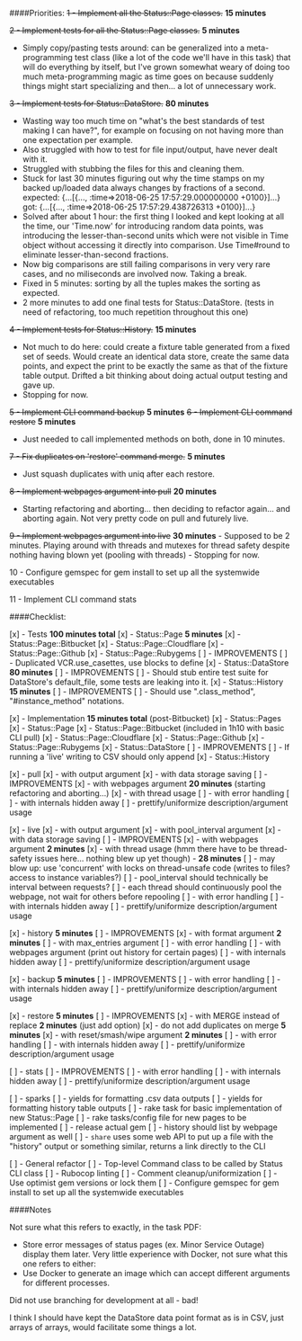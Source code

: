 ####Priorities:
~~1 - Implement all the Status::Page classes.~~ **15 minutes**

~~2 - Implement tests for all the Status::Page classes.~~ **5 minutes**
  - Simply copy/pasting tests around: can be generalized into a
    meta-programming test class (like a lot of the code we'll have in this
    task) that will do everything by itself, but I've grown somewhat weary of
    doing too much meta-programming magic as time goes on because suddenly
    things might start specializing and then... a lot of unnecessary work.

~~3 - Implement tests for Status::DataStore.~~ **80 minutes**
  - Wasting way too much time on "what's the best standards of test making I can
    have?", for example on focusing on not having more than one expectation per
    example.
  - Also struggled with how to test for file input/output, have never
    dealt with it.
  - Struggled with stubbing the files for this and cleaning them.
  - Stuck for last 30 minutes figuring out why the time stamps on my backed
    up/loaded data always changes by fractions of a second.
    expected: {...[{..., :time=>2018-06-25 17:57:29.000000000 +0100}]...}
         got: {...[{..., :time=>2018-06-25 17:57:29.438726313 +0100}]...}
  - Solved after about 1 hour: the first thing I looked and kept looking at
    all the time, our 'Time.now' for introducing random data points, was
    introducing the lesser-than-second units which were not visible in Time
    object without accessing it directly into comparison. Use Time#round to
    eliminate lesser-than-second fractions.
  - Now big comparisons are still failing comparisons in very very rare cases,
    and no miliseconds are involved now. Taking a break.
  - Fixed in 5 minutes: sorting by all the tuples makes the sorting as expected.
  - 2 more minutes to add one final tests for Status::DataStore. (tests in
    need of refactoring, too much repetition throughout this one)

~~4 - Implement tests for Status::History.~~ **15 minutes**
  - Not much to do here: could create a fixture table generated from a fixed set
    of seeds. Would create an identical data store, create the same data points,
    and expect the print to be exactly the same as that of the fixture table
    output. Drifted a bit thinking about doing actual output testing and gave
    up.
  - Stopping for now.

~~5 - Implement CLI command backup~~ **5 minutes**
~~6 - Implement CLI command restore~~ **5 minutes**
  - Just needed to call implemented methods on both, done in 10 minutes.

~~7 - Fix duplicates on 'restore' command merge.~~ **5 minutes**
  - Just squash duplicates with uniq after each restore.

~~8 - Implement webpages argument into pull~~ **20 minutes**
  - Starting refactoring and aborting... then deciding to refactor again... and
    aborting again. Not very pretty code on pull and futurely live.

~~9 - Implement webpages argument into live~~ **30 minutes**
    - Supposed to be 2 minutes. Playing around with threads and mutexes for thread
      safety despite nothing having blown yet (pooling with threads)
    - Stopping for now.

10 - Configure gemspec for gem install to set up all the systemwide
     executables

11 - Implement CLI command stats

####Checklist:

[x] - Tests **100 minutes total**
  [x] - Status::Page **5 minutes**
    [x] - Status::Page::Bitbucket
    [x] - Status::Page::Cloudflare
    [x] - Status::Page::Github
    [x] - Status::Page::Rubygems
    [ ] - IMPROVEMENTS
      [ ] - Duplicated VCR.use_casettes, use blocks to define
  [x] - Status::DataStore **80 minutes**
    [ ] - IMPROVEMENTS
      [ ] - Should stub entire test suite for DataStore's default_file, some tests
            are leaking into it.
  [x] - Status::History **15 minutes**
  [ ] - IMPROVEMENTS
    [ ] - Should use ".class_method", "#instance_method" notations.

[x] - Implementation **15 minutes total** (post-Bitbucket)
  [x] - Status::Pages
  [x] - Status::Page
    [x] - Status::Page::Bitbucket (included in 1h10 with basic CLI pull)
    [x] - Status::Page::Cloudflare
    [x] - Status::Page::Github
    [x] - Status::Page::Rubygems
  [x] - Status::DataStore
    [ ] - IMPROVEMENTS
      [ ] - If running a 'live' writing to CSV should only append
  [x] - Status::History

[x] - pull
  [x] - with output argument
  [x] - with data storage saving
  [ ] - IMPROVEMENTS
    [x] - with webpages argument **20 minutes** (starting refactoring and aborting...)
    [x] - with thread usage
    [ ] - with error handling
    [ ] - with internals hidden away
    [ ] - prettify/uniformize description/argument usage

[x] - live
  [x] - with output argument
  [x] - with pool_interval argument
  [x] - with data storage saving
  [ ] - IMPROVEMENTS
    [x] - with webpages argument **2 minutes**
    [x] - with thread usage (hmm there have to be thread-safety issues here...
          nothing blew up yet though) - **28 minutes**
      [ ] - may blow up: use 'concurrent' with locks on thread-unsafe code
            (writes to files? access to instance variables?)
    [ ] - pool_interval should technically be interval between requests?
    [ ] - each thread should continuously pool the webpage, not wait for others
          before repooling
    [ ] - with error handling
    [ ] - with internals hidden away
    [ ] - prettify/uniformize description/argument usage

[x] - history **5 minutes**
  [ ] - IMPROVEMENTS
    [x] - with format argument **2 minutes**
    [ ] - with max_entries argument
    [ ] - with error handling
    [ ] - with webpages argument (print out history for certain pages)
    [ ] - with internals hidden away
    [ ] - prettify/uniformize description/argument usage

[x] - backup **5 minutes**
  [ ] - IMPROVEMENTS
    [ ] - with error handling
    [ ] - with internals hidden away
    [ ] - prettify/uniformize description/argument usage

[x] - restore **5 minutes**
  [ ] - IMPROVEMENTS
    [x] - with MERGE instead of replace **2 minutes** (just add option)
      [x] - do not add duplicates on merge **5 minutes**
    [x] - with reset/smash/wipe argument **2 minutes**
    [ ] - with error handling
    [ ] - with internals hidden away
    [ ] - prettify/uniformize description/argument usage

[ ] - stats
  [ ] - IMPROVEMENTS
    [ ] - with error handling
    [ ] - with internals hidden away
    [ ] - prettify/uniformize description/argument usage

[ ] - sparks
  [ ] - yields for formatting .csv data outputs
  [ ] - yields for formatting history table outputs
  [ ] - rake task for basic implementation of new Status::Page
  [ ] - rake tasks/config file for new pages to be implemented
  [ ] - release actual gem
  [ ] - history should list by webpage argument as well
  [ ] - `share` uses some web API to put up a file with the "history" output
        or something similar, returns a link directly to the CLI

[ ] - General refactor
  [ ] - Top-level Command class to be called by Status CLI class
  [ ] - Rubocop linting
  [ ] - Comment cleanup/uniformization
  [ ] - Use optimist gem versions or lock them
  [ ] - Configure gemspec for gem install to set up all the systemwide
        executables

####Notes

Not sure what this refers to exactly, in the task PDF:
  - Store error messages of status pages (ex. Minor Service Outage) display them later.
Very little experience with Docker, not sure what this one refers to either:
  - Use Docker to generate an image which can accept different arguments for
different processes.

Did not use branching for development at all - bad!

I think I should have kept the DataStore data point format as is in CSV, just
arrays of arrays, would facilitate some things a lot.